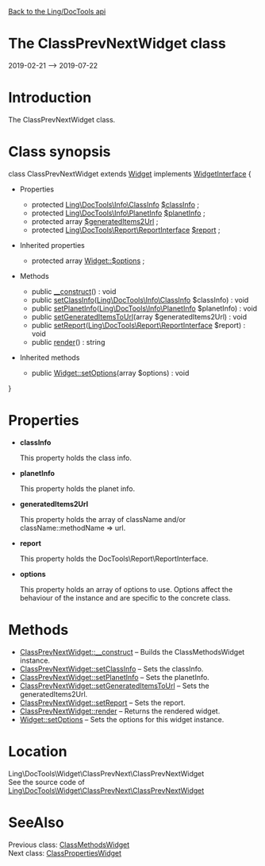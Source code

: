 [Back to the Ling/DocTools api](https://github.com/lingtalfi/DocTools/blob/master/doc/api/Ling/DocTools.md)



The ClassPrevNextWidget class
================
2019-02-21 --> 2019-07-22






Introduction
============

The ClassPrevNextWidget class.



Class synopsis
==============


class <span class="pl-k">ClassPrevNextWidget</span> extends [Widget](https://github.com/lingtalfi/DocTools/blob/master/doc/api/Ling/DocTools/Widget/Widget.md) implements [WidgetInterface](https://github.com/lingtalfi/DocTools/blob/master/doc/api/Ling/DocTools/Widget/WidgetInterface.md) {

- Properties
    - protected [Ling\DocTools\Info\ClassInfo](https://github.com/lingtalfi/DocTools/blob/master/doc/api/Ling/DocTools/Info/ClassInfo.md) [$classInfo](#property-classInfo) ;
    - protected [Ling\DocTools\Info\PlanetInfo](https://github.com/lingtalfi/DocTools/blob/master/doc/api/Ling/DocTools/Info/PlanetInfo.md) [$planetInfo](#property-planetInfo) ;
    - protected array [$generatedItems2Url](#property-generatedItems2Url) ;
    - protected [Ling\DocTools\Report\ReportInterface](https://github.com/lingtalfi/DocTools/blob/master/doc/api/Ling/DocTools/Report/ReportInterface.md) [$report](#property-report) ;

- Inherited properties
    - protected array [Widget::$options](#property-options) ;

- Methods
    - public [__construct](https://github.com/lingtalfi/DocTools/blob/master/doc/api/Ling/DocTools/Widget/ClassPrevNext/ClassPrevNextWidget/__construct.md)() : void
    - public [setClassInfo](https://github.com/lingtalfi/DocTools/blob/master/doc/api/Ling/DocTools/Widget/ClassPrevNext/ClassPrevNextWidget/setClassInfo.md)([Ling\DocTools\Info\ClassInfo](https://github.com/lingtalfi/DocTools/blob/master/doc/api/Ling/DocTools/Info/ClassInfo.md) $classInfo) : void
    - public [setPlanetInfo](https://github.com/lingtalfi/DocTools/blob/master/doc/api/Ling/DocTools/Widget/ClassPrevNext/ClassPrevNextWidget/setPlanetInfo.md)([Ling\DocTools\Info\PlanetInfo](https://github.com/lingtalfi/DocTools/blob/master/doc/api/Ling/DocTools/Info/PlanetInfo.md) $planetInfo) : void
    - public [setGeneratedItemsToUrl](https://github.com/lingtalfi/DocTools/blob/master/doc/api/Ling/DocTools/Widget/ClassPrevNext/ClassPrevNextWidget/setGeneratedItemsToUrl.md)(array $generatedItems2Url) : void
    - public [setReport](https://github.com/lingtalfi/DocTools/blob/master/doc/api/Ling/DocTools/Widget/ClassPrevNext/ClassPrevNextWidget/setReport.md)([Ling\DocTools\Report\ReportInterface](https://github.com/lingtalfi/DocTools/blob/master/doc/api/Ling/DocTools/Report/ReportInterface.md) $report) : void
    - public [render](https://github.com/lingtalfi/DocTools/blob/master/doc/api/Ling/DocTools/Widget/ClassPrevNext/ClassPrevNextWidget/render.md)() : string

- Inherited methods
    - public [Widget::setOptions](https://github.com/lingtalfi/DocTools/blob/master/doc/api/Ling/DocTools/Widget/Widget/setOptions.md)(array $options) : void

}




Properties
=============

- <span id="property-classInfo"><b>classInfo</b></span>

    This property holds the class info.
    
    

- <span id="property-planetInfo"><b>planetInfo</b></span>

    This property holds the planet info.
    
    

- <span id="property-generatedItems2Url"><b>generatedItems2Url</b></span>

    This property holds the array of className and/or className::methodName => url.
    
    

- <span id="property-report"><b>report</b></span>

    This property holds the DocTools\Report\ReportInterface.
    
    

- <span id="property-options"><b>options</b></span>

    This property holds an array of options to use. Options affect the behaviour of the instance and
    are specific to the concrete class.
    
    



Methods
==============

- [ClassPrevNextWidget::__construct](https://github.com/lingtalfi/DocTools/blob/master/doc/api/Ling/DocTools/Widget/ClassPrevNext/ClassPrevNextWidget/__construct.md) &ndash; Builds the ClassMethodsWidget instance.
- [ClassPrevNextWidget::setClassInfo](https://github.com/lingtalfi/DocTools/blob/master/doc/api/Ling/DocTools/Widget/ClassPrevNext/ClassPrevNextWidget/setClassInfo.md) &ndash; Sets the classInfo.
- [ClassPrevNextWidget::setPlanetInfo](https://github.com/lingtalfi/DocTools/blob/master/doc/api/Ling/DocTools/Widget/ClassPrevNext/ClassPrevNextWidget/setPlanetInfo.md) &ndash; Sets the planetInfo.
- [ClassPrevNextWidget::setGeneratedItemsToUrl](https://github.com/lingtalfi/DocTools/blob/master/doc/api/Ling/DocTools/Widget/ClassPrevNext/ClassPrevNextWidget/setGeneratedItemsToUrl.md) &ndash; Sets the generatedItems2Url.
- [ClassPrevNextWidget::setReport](https://github.com/lingtalfi/DocTools/blob/master/doc/api/Ling/DocTools/Widget/ClassPrevNext/ClassPrevNextWidget/setReport.md) &ndash; Sets the report.
- [ClassPrevNextWidget::render](https://github.com/lingtalfi/DocTools/blob/master/doc/api/Ling/DocTools/Widget/ClassPrevNext/ClassPrevNextWidget/render.md) &ndash; Returns the rendered widget.
- [Widget::setOptions](https://github.com/lingtalfi/DocTools/blob/master/doc/api/Ling/DocTools/Widget/Widget/setOptions.md) &ndash; Sets the options for this widget instance.





Location
=============
Ling\DocTools\Widget\ClassPrevNext\ClassPrevNextWidget<br>
See the source code of [Ling\DocTools\Widget\ClassPrevNext\ClassPrevNextWidget](https://github.com/lingtalfi/DocTools/blob/master/Widget/ClassPrevNext/ClassPrevNextWidget.php)



SeeAlso
==============
Previous class: [ClassMethodsWidget](https://github.com/lingtalfi/DocTools/blob/master/doc/api/Ling/DocTools/Widget/ClassMethods/ClassMethodsWidget.md)<br>Next class: [ClassPropertiesWidget](https://github.com/lingtalfi/DocTools/blob/master/doc/api/Ling/DocTools/Widget/ClassProperties/ClassPropertiesWidget.md)<br>
